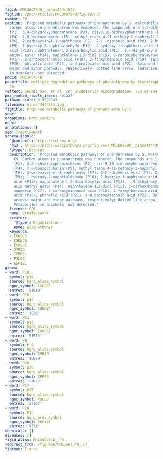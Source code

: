 ```yaml
---
figid: PMC3607548__nihms444445f3
figlink: /pmc/articles/PMC3607548/figure/F3/
number: F3
caption: 'Proposed metabolic pathways of phenanthrene by S. maltophilia strain C6.
  Carbon atoms in phenanthrene was numbered. The compounds are 1,2-dihydroxyphenanthrene
  (P1), 3,4-dihydroxyphenanthrene (P2), cis-9,10-hidroxyphenanthrene (P3), 5,6-benzocoumarin
  (P4), 7,8-benzocoumarin (P5), methyl trans-4-(1-methoxy-2-naphthyl)-2-oxobut-3-enoate
  (P6), 2-carboxyvinyl-1-naphthoate (P7), 2-2′-diphenic acid (P8), 2-hydroxy-1-naphthaldehyde
  (P9); 1-hydroxy-2-naphthaldehyde (P10); 2-hydroxy-1-naphthoic acid (P11); 1-hydroxy-2-naphthoic
  acid (P12); naphthalene-1,2-dicarboxylic acid (P13), 1,4-dihydroxy-2-naphthoic acid
  methyl ester (P14), naphthalene-1,2-diol (P15), 2-carboxybenzalpyruvate (P16), coumarin
  (P17), 2-carboxycinnamic acid (P18), 2-formylbenzoic acid (P19), salicylic acid
  (P20), phthalic acid (P21), and protocatechuic acid (P22). Bold and thin arrows:
  major and minor pathways, respectively; dotted line arrow, tentative pathway. Metabolites
  in brackets, not detected.'
pmcid: PMC3607548
papertitle: Multiple degradation pathways of phenanthrene by Stenotrophomonas maltophilia
  C6.
reftext: Shumei Gao, et al. Int Biodeterior Biodegradation. ;79:98-104.
pmc_ranked_result_index: '97227'
pathway_score: 0.5222643
filename: nihms444445f3.jpg
figtitle: Proposed metabolic pathways of phenanthrene by S
year: ''
organisms: Homo sapiens
ndex: ''
annotations: []
seo: CreativeWork
schema-jsonld:
  '@context': https://schema.org/
  '@id': https://pfocr.wikipathways.org/figures/PMC3607548__nihms444445f3.html
  '@type': Dataset
  description: 'Proposed metabolic pathways of phenanthrene by S. maltophilia strain
    C6. Carbon atoms in phenanthrene was numbered. The compounds are 1,2-dihydroxyphenanthrene
    (P1), 3,4-dihydroxyphenanthrene (P2), cis-9,10-hidroxyphenanthrene (P3), 5,6-benzocoumarin
    (P4), 7,8-benzocoumarin (P5), methyl trans-4-(1-methoxy-2-naphthyl)-2-oxobut-3-enoate
    (P6), 2-carboxyvinyl-1-naphthoate (P7), 2-2′-diphenic acid (P8), 2-hydroxy-1-naphthaldehyde
    (P9); 1-hydroxy-2-naphthaldehyde (P10); 2-hydroxy-1-naphthoic acid (P11); 1-hydroxy-2-naphthoic
    acid (P12); naphthalene-1,2-dicarboxylic acid (P13), 1,4-dihydroxy-2-naphthoic
    acid methyl ester (P14), naphthalene-1,2-diol (P15), 2-carboxybenzalpyruvate (P16),
    coumarin (P17), 2-carboxycinnamic acid (P18), 2-formylbenzoic acid (P19), salicylic
    acid (P20), phthalic acid (P21), and protocatechuic acid (P22). Bold and thin
    arrows: major and minor pathways, respectively; dotted line arrow, tentative pathway.
    Metabolites in brackets, not detected.'
  license: CC0
  name: CreativeWork
  creator:
    '@type': Organization
    name: WikiPathways
  keywords:
  - EXOSC3
  - CDKN2A
  - EXOSC1
  - SMR3B
  - TPPP3
  - POLE3
  - EEF1E1
genes:
- word: P10
  symbol: p10
  source: hgnc_alias_symbol
  hgnc_symbol: EXOSC3
  entrez: '51010'
- word: P16
  symbol: p16
  source: hgnc_alias_symbol
  hgnc_symbol: CDKN2A
  entrez: '1029'
- word: P13
  symbol: p13
  source: hgnc_alias_symbol
  hgnc_symbol: EXOSC1
  entrez: '51013'
- word: PB
  symbol: P-B
  source: hgnc_alias_symbol
  hgnc_symbol: SMR3B
  entrez: '10879'
- word: P20
  symbol: p20
  source: hgnc_alias_symbol
  hgnc_symbol: TPPP3
  entrez: '51673'
- word: P17
  symbol: p17
  source: hgnc_alias_symbol
  hgnc_symbol: POLE3
  entrez: '54107'
- word: P18
  symbol: P18
  source: hgnc_prev_symbol
  hgnc_symbol: EEF1E1
  entrez: '9521'
chemicals: []
diseases: []
figid_alias: PMC3607548__F3
redirect_from: /figures/PMC3607548__F3
figtype: Figure
---
```

